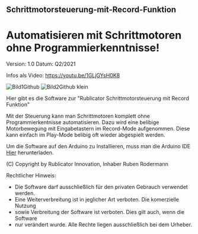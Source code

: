 ## Schrittmotorsteuerung-mit-Record-Funktion

# Automatisieren mit Schrittmotoren ohne Programmierkenntnisse!

Version: 1.0 
Datum: Q2/2021

Infos als Video: https://youtu.be/1GLjGYsH0K8

![Bild1Github](https://user-images.githubusercontent.com/88074525/128541693-08dbbe73-fd18-4f83-a0e8-5ca66fbf0264.png)
![Bild2Github klein](https://user-images.githubusercontent.com/88074525/128542330-0e08cf18-ec22-4a1b-a347-cdd9624a0e67.png)


Hier gibt es die Software zur "Rublicator Schrittmotorsteuerung mit Record Funktion"

Mit der Steuerung kann man Schrittmotoren komplett ohne Programmierkentnisse automatisieren.
Dazu wird eine belibige Motorbewegung mit Eingabetastern im Record-Mode aufgenommen.
Diese kann einfach im Play-Mode belibig oft wieder abgespielt werden.

Um die Software auf den Arduino zu Installieren, muss
man die Arduino IDE [Hier](https://www.arduino.cc/en/software) herunterladen.

(C) Copyright by Rublicator Innovation, Inhaber Ruben Rodermann

Rechtlicher Hinweis: 
 *  Die Software darf ausschließlich für den privaten Gebrauch verwendet werden. 
 *  Eine Weiterverbreitung ist in jeglicher Art verboten. Die komerzielle Nutzung 
 *  sowie Verbreitung der Software ist verboten. Dies gilt auch, wenn die Software 
 *  nur verändert wurde. Alle Rechte liegen ausschließlich bei dem Urheber.

